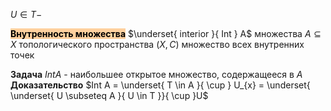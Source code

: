 $U\in T-$


<mark style="background: #FFB86CA6;">**Внутренность множества**</mark>
	$\underset{ interior }{ Int } A$ множества $A \subseteq X$ топологического пространства $\left( X, C \right)$
	множество всех внутренних точек

**Задача**
	$Int A$ - наибольшее открытое множество, содержащееся в $A$
**Доказательство**
	$Int A = \underset{ T \in A }{ \cup } U_{x} = \underset{ \underset{ U \subseteq A }{ U \in T  }}{ \cup }U$
